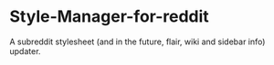 # Style-Manager-for-reddit
A subreddit stylesheet (and in the future, flair, wiki and sidebar info) updater.
